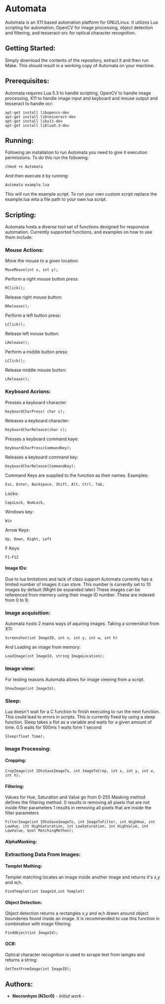 # Automata

Automata is an X11 based automation platform for GNU/Linux. It utilizes Lua scripting for automation, OpenCV for image processing, object detection and filtering, and tesseract-orc for optical character recognition.

## Getting Started:

Simply download the contents of the repository, extract it and then run Make.
This should result in a working copy of Automata on your machine.

## Prerequisites:

Automata requires Lua 5.3 to handle scripting, OpenCV to handle image processing, X11 to handle image input and keyboard and mouse output and tesseract to handle ocr:

```
apt-get install libopencv-dev
apt-get install libtesseract-dev 
apt-get install libx11-dev
apt-get install liblua5.3-dev
```

## Running:

Following an installation to run Automata you need to give it execution permissions.
To do this run the following:

```
chmod +x Automata
```

And then execute it by running:

```
Automata example.lua
```

This will run the example script. To run your own custom script replace the example.lua wita a file path to your own lua script.

## Scripting:

Automata hosts a diverse tool set of functions designed for responsive automation.
Currently supported functions, and examples on how to use them include:

### Mouse Actions: 

Move the mouse to a given location:
```
MoveMouse(int x, int y);
```
Perform a right mouse button press:
```
RClick();
```
Release right mouse button:
```
RRelease();
```
Perform a left button press:
```
LClick();
```
Release left mouse button:
```
LRelease();
```
Perform a middle button press:
```
LClick();
```
Release middle mouse button:
```
LRelease();
```

### Keyboard Acrions:

Presses a keyboard character:
```
KeyboardCharPress( char c);
```
Releases a keyboard character:
```
KeyboardCharRelease(char c);
```
Presses a keyboard command kaye:
```
KeyboardCharPress(CommandKey);
```
Releases a keyboard command key:
```
KeyboardCharRelease(CommandKey);
```
Command Keys are supplied to the function as their names.
Examples:
```
Esc, Enter, Backspace, Shift, Alt, Ctrl, Tab,
```
Locks:
```
CapsLock, NumLock,
```
Windows key:
```
Win
```
Arrow Keys:
```
Up, Down, Right, Left
```
F Keys:
```
F1-F12
```

#### Image IDs:

Due to lua limitations and lack of class support Automata currently has a limited number of images it can store.
This number is currently set to 10 images by default.(Might be expanded later)
These images can be referenced from memory using their image ID number.
These are indexed from 0 to 9;

### Image acquisition:

Automata hosts 2 mains ways of aquiring images.
Taking a screenshot from X11:
```
Screenshot(int ImageID, int x, int y, int w, int h)
```
And Loading an image from memory:
```
LoadImage(int ImageId, string ImageLocation);
```

### Image view:

For testing reasons Automata allows for image viewing from a script.
```
ShowImage(int ImageId);
```

### Sleep:
Lua doesn't wait for a C function to finish executing to run the next function.
This could lead to errors in scripts.
This is currently fixed by using a sleep function.
Sleep takes a flot as a variable and waits for a given amount of time.
0.5 waits for 500ms
1 waits form 1 second
```
Sleep(float Time);
```

### Image Processing:

#### Cropping:
```
CropImage(int IDtoSaveImageTo, int ImageToCrop, int x, int y, int w, int h);
```
#### Filtering:
Values for Hue, Saturation and Value go from 0-255
Masking method defines the filtering method. 
0 results in removing all pixels that are not inside filter parameters
1 results in removing all pixels that are inside the filter parameters
```
FilterImage(int IDtoSaveImageTo, int ImageToFilter, int HighHue, int LowHue, int HighSaturation, int LowSaturation, int HighValue, int LowValue, bool MatchingMethon);
```
#### AlphaMasking:


### Extractiong Data From Images:

#### Templet Mathing:
Templet matching locates an image inside another image and returns it's x,y and w,h.
```
FindTemplet(int ImageId,int Templet)
```
#### Object Detection:
Object detection returns a rectangles x,y and w,h drawn around object bounderies found inside an image. It is recommended to use this function in combination with image filtering.
```
FindObject(int ImageId);
```
#### OCR:
Optical character recognition is used to scrape text from iamges and returns a string:
```
GetTextFromImage(int ImageID);
```

## Authors:

* **Necronhym (N3cr0)** - *Initial work* -

